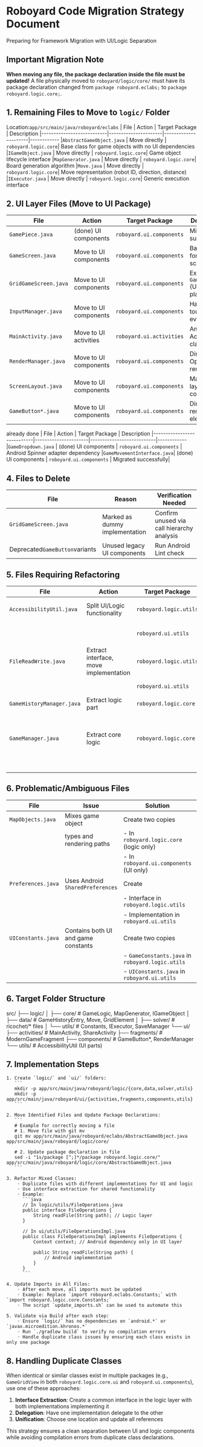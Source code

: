 # Roboyard Code Migration Strategy Document
Preparing for Framework Migration with UI/Logic Separation

## Important Migration Note
**When moving any file, the package declaration inside the file must be updated!**
A file physically moved to `roboyard/logic/core/` must have its package declaration changed from `package roboyard.eclabs;` to `package roboyard.logic.core;`.

## 1. Remaining Files to Move to `logic/` Folder
Location:`app/src/main/java/roboyard/eclabs`
| File                      | Action               | Target Package       | Description
|---------------------------|----------------------|----------------------|------------
|`AbstractGameObject.java`  | Move directly        | `roboyard.logic.core`| Base class for game objects with no UI dependencies
|`IGameObject.java`         | Move directly        | `roboyard.logic.core`| Game object lifecycle interface
|`MapGenerator.java`        | Move directly        | `roboyard.logic.core`| Board generation algorithm
|`Move.java`                | Move directly        | `roboyard.logic.core`| Move representation (robot ID, direction, distance)
|`IExecutor.java`           | Move directly        | `roboyard.logic.core`| Generic execution interface

## 2. UI Layer Files (Move to UI Package)
| File                       | Action                | Target Package           | Description
|----------------------------|----------------------|---------------------------|------------
|`GamePiece.java`         | (done) UI components | `roboyard.ui.components` | Migrated successfully|
|`GameScreen.java`           | Move to UI components | `roboyard.ui.components` | Base class for UI screens
|`GridGameScreen.java`       | Move to UI components | `roboyard.ui.components` | Extends `GameScreen` (UI placeholder)
|`InputManager.java`         | Move to UI components | `roboyard.ui.components` | Handles touch events
|`MainActivity.java`         | Move to UI activities | `roboyard.ui.activities` | Android Activity class
|`RenderManager.java`        | Move to UI components | `roboyard.ui.components` | Direct OpenGL ES rendering
|`ScreenLayout.java`         | Move to UI components | `roboyard.ui.components` | Manages UI layout coordinates
|`GameButton*.java`          | Move to UI components | `roboyard.ui.components` | Directly renders UI elements

already done
| File                       | Action                | Target Package           | Description
|----------------------------|----------------------|---------------------------|------------
|`GameDropdown.java`         | (done)  UI components | `roboyard.ui.components` | Android Spinner adapter dependency
|`GameMovementInterface.java`| (done) UI components | `roboyard.ui.components` | Migrated successfully|


## 4. Files to Delete
| File                             | Reason                         | Verification Needed |
|----------------------------------|--------------------------------|---------------------|
|`GridGameScreen.java`             | Marked as dummy implementation | Confirm unused via call hierarchy analysis |
| Deprecated`GameButton`variants   | Unused legacy UI components    | Run Android Lint check |

## 5. Files Requiring Refactoring
| File                      | Action                               | Target Package            | Description
|---------------------------|--------------------------------------|---------------------------|------------
|`AccessibilityUtil.java`   | Split UI/Logic functionality         | `roboyard.logic.utils`    | Keep `isScreenReaderActive()` in logic layer
|                           |                                      | `roboyard.ui.utils`       | Move `announceForAccessibility()` to UI layer
|`FileReadWrite.java`       | Extract interface, move implementation| `roboyard.logic.utils`   | Extract generic I/O methods to interface
|                           |                                      | `roboyard.ui.utils`       | Keep Android-specific methods in UI
|`GameHistoryManager.java`  | Extract logic part                   | `roboyard.logic.core`     | Move JSON serialization logic to logic layer
|                           |                                      |                           | Keep Activity-dependent methods in UI
|`GameManager.java`         | Extract core logic                   | `roboyard.logic.core`     | Extract `GameStateManager` to handle game rules/state
|                           |                                      |                           | Keep UI interactions (screen transitions) in original

## 6. Problematic/Ambiguous Files
| File                      | Issue                               | Solution                                | Description 
|---------------------------|-------------------------------------|-----------------------------------------|-------------------------------
|`MapObjects.java`          | Mixes game object                   | Create two copies                       | Contains both data models 
|                           | types and rendering paths           | - In `roboyard.logic.core` (logic only) | and rendering code 
|                           |                                     | - In `roboyard.ui.components` (UI only) |  
|`Preferences.java`         | Uses Android `SharedPreferences`    | Create                                  | Handles app settings 
|                           |                                     | - Interface in `roboyard.logic.utils`   | with Android dependencies 
|                           |                                     | - Implementation in `roboyard.ui.utils` |  
|`UIConstants.java`         | Contains both UI and game constants | Create two copies | Mix of logical and UI constants 
|                           |                                     | - `GameConstants.java` in `roboyard.logic.utils` 
|                           |                                     | - `UIConstants.java` in `roboyard.ui.utils` 

## 6. Target Folder Structure

src/
├── logic/
│   ├── core/          # GameLogic, MapGenerator, IGameObject
│   ├── data/          # GameHistoryEntry, Move, GridElement
│   ├── solver/        # ricochet/* files
│   └── utils/         # Constants, IExecutor, SaveManager
└── ui/
    ├── activities/    # MainActivity, ShareActivity
    ├── fragments/     # ModernGameFragment
    ├── components/    # GameButton*, RenderManager
    └── utils/         # AccessibilityUtil (UI parts)

## 7. Implementation Steps
    1. Create `logic/` and `ui/` folders:
       ```
       mkdir -p app/src/main/java/roboyard/logic/{core,data,solver,utils}
       mkdir -p app/src/main/java/roboyard/ui/{activities,fragments,components,utils}
       ```
       
    2. Move Identified Files and Update Package Declarations:
       ```
       # Example for correctly moving a file
       # 1. Move file with git mv
       git mv app/src/main/java/roboyard/eclabs/AbstractGameObject.java app/src/main/java/roboyard/logic/core/
       
       # 2. Update package declaration in file
       sed -i "1s/package [^;]*/package roboyard.logic.core/" app/src/main/java/roboyard/logic/core/AbstractGameObject.java
       ```

    3. Refactor Mixed Classes:
        ◦ Duplicate files with different implementations for UI and logic
        ◦ Use interface extraction for shared functionality
        ◦ Example:
          ```java
          // In logic/utils/FileOperations.java
          public interface FileOperations {
              String readFile(String path); // Logic layer
          }
          
          // In ui/utils/FileOperationsImpl.java
          public class FileOperationsImpl implements FileOperations {
              Context context; // Android dependency only in UI layer
              
              public String readFile(String path) {
                  // Android implementation
              }
          }
          ```

    4. Update Imports in All Files:
        ◦ After each move, all imports must be updated
        ◦ Example: Replace `import roboyard.eclabs.Constants;` with `import roboyard.logic.core.Constants;`
        ◦ The script `update_imports.sh` can be used to automate this

    5. Validate via Build after each step:
        ◦ Ensure `logic/` has no dependencies on `android.*` or `javax.microedition.khronos.*`
        ◦ Run `./gradlew build` to verify no compilation errors
        ◦ Handle duplicate class issues by ensuring each class exists in only one package

## 8. Handling Duplicate Classes
When identical or similar classes exist in multiple packages (e.g., `GameGridView` in both `roboyard.logic.core.ui` and `roboyard.ui.components`), use one of these approaches:

1. **Interface Extraction**: Create a common interface in the logic layer with both implementations implementing it
2. **Delegation**: Have one implementation delegate to the other
3. **Unification**: Choose one location and update all references

This strategy ensures a clean separation between UI and logic components while avoiding compilation errors from duplicate class declarations.
